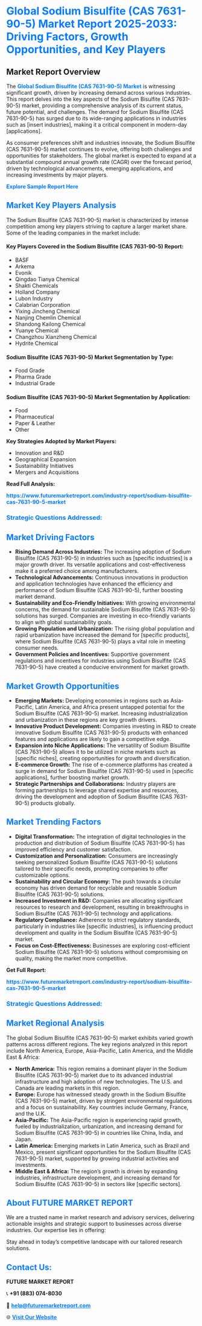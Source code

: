 <h1 style="color: #007BFF;">Global Sodium Bisulfite (CAS 7631-90-5) Market Report 2025-2033: Driving Factors, Growth Opportunities, and Key Players</h1>

<section id="overview">
<h2>Market Report Overview</h2>
<p>The <a href="https://www.futuremarketreport.com/industry-report/sodium-bisulfite-cas-7631-90-5-market" style="color: #007BFF; text-decoration: none;"><strong>Global Sodium Bisulfite (CAS 7631-90-5) Market</strong></a> is witnessing significant growth, driven by increasing demand across various industries. This report delves into the key aspects of the Sodium Bisulfite (CAS 7631-90-5) market, providing a comprehensive analysis of its current status, future potential, and challenges. The demand for Sodium Bisulfite (CAS 7631-90-5) has surged due to its wide-ranging applications in industries such as [insert industries], making it a critical component in modern-day [applications].</p>
<p>As consumer preferences shift and industries innovate, the Sodium Bisulfite (CAS 7631-90-5) market continues to evolve, offering both challenges and opportunities for stakeholders. The global market is expected to expand at a substantial compound annual growth rate (CAGR) over the forecast period, driven by technological advancements, emerging applications, and increasing investments by major players.</p>
</section>

<section id="overview">
<p><a href="https://www.futuremarketreport.com/request-sample/reportId=90422" style="color: #007BFF; text-decoration: none;"><strong>Explore Sample Report Here</strong></a></p>
</section>

<section id="key-players">
<h2 style="color: #007BFF;">Market Key Players Analysis</h2>
<p>The Sodium Bisulfite (CAS 7631-90-5) market is characterized by intense competition among key players striving to capture a larger market share. Some of the leading companies in the market include:</p>
<h4>Key Players Covered in the Sodium Bisulfite (CAS 7631-90-5) Report:</h4>
<ul><li>BASF</li><li>Arkema</li><li>Evonik</li><li>Qingdao Tianya Chemical</li><li>Shakti Chemicals</li><li>Holland Company</li><li>Lubon Industry</li><li>Calabrian Corporation</li><li>Yixing Jincheng Chemical</li><li>Nanjing Chemlin Chemical</li><li>Shandong Kailong Chemical</li><li>Yuanye Chemical</li><li>Changzhou Xianzheng Chemical</li><li>Hydrite Chemical</li></ul>
<h4>Sodium Bisulfite (CAS 7631-90-5) Market Segmentation by Type:</h4>
<ul><li>Food Grade</li><li>Pharma Grade</li><li>Industrial Grade</li></ul>

<h4>Sodium Bisulfite (CAS 7631-90-5) Market Segmentation by Application:</h4>
<ul><li>Food</li><li>Pharmaceutical</li><li>Paper &amp; Leather</li><li>Other</li></ul>
<p><strong>Key Strategies Adopted by Market Players:</strong></p>
<ul>
<li>Innovation and R&D</li>
<li>Geographical Expansion</li>
<li>Sustainability Initiatives</li>
<li>Mergers and Acquisitions</li>
</ul>
</section>

<section>
<p><strong>Read Full Analysis: </strong></p><a href="https://www.futuremarketreport.com/industry-report/sodium-bisulfite-cas-7631-90-5-market" style="color: #007BFF; text-decoration: none;"><strong>https://www.futuremarketreport.com/industry-report/sodium-bisulfite-cas-7631-90-5-market</strong></a>
<h3 style="color: #007BFF;">Strategic Questions Addressed:</h3>
</section>

<section id="driving-factors">
<h2 style="color: #007BFF;">Market Driving Factors</h2>
<ul>
<li><strong>Rising Demand Across Industries:</strong> The increasing adoption of Sodium Bisulfite (CAS 7631-90-5) in industries such as [specific industries] is a major growth driver. Its versatile applications and cost-effectiveness make it a preferred choice among manufacturers.</li>
<li><strong>Technological Advancements:</strong> Continuous innovations in production and application technologies have enhanced the efficiency and performance of Sodium Bisulfite (CAS 7631-90-5), further boosting market demand.</li>
<li><strong>Sustainability and Eco-Friendly Initiatives:</strong> With growing environmental concerns, the demand for sustainable Sodium Bisulfite (CAS 7631-90-5) solutions has surged. Companies are investing in eco-friendly variants to align with global sustainability goals.</li>
<li><strong>Growing Population and Urbanization:</strong> The rising global population and rapid urbanization have increased the demand for [specific products], where Sodium Bisulfite (CAS 7631-90-5) plays a vital role in meeting consumer needs.</li>
<li><strong>Government Policies and Incentives:</strong> Supportive government regulations and incentives for industries using Sodium Bisulfite (CAS 7631-90-5) have created a conducive environment for market growth.</li>
</ul>
</section>

<section id="growth-opportunities">
<h2 style="color: #007BFF;">Market Growth Opportunities</h2>
<ul>
<li><strong>Emerging Markets:</strong> Developing economies in regions such as Asia-Pacific, Latin America, and Africa present untapped potential for the Sodium Bisulfite (CAS 7631-90-5) market. Increasing industrialization and urbanization in these regions are key growth drivers.</li>
<li><strong>Innovative Product Development:</strong> Companies investing in R&D to create innovative Sodium Bisulfite (CAS 7631-90-5) products with enhanced features and applications are likely to gain a competitive edge.</li>
<li><strong>Expansion into Niche Applications:</strong> The versatility of Sodium Bisulfite (CAS 7631-90-5) allows it to be utilized in niche markets such as [specific niches], creating opportunities for growth and diversification.</li>
<li><strong>E-commerce Growth:</strong> The rise of e-commerce platforms has created a surge in demand for Sodium Bisulfite (CAS 7631-90-5) used in [specific applications], further boosting market growth.</li>
<li><strong>Strategic Partnerships and Collaborations:</strong> Industry players are forming partnerships to leverage shared expertise and resources, driving the development and adoption of Sodium Bisulfite (CAS 7631-90-5) products globally.</li>
</ul>
</section>

<section id="trending-factors">
<h2 style="color: #007BFF;">Market Trending Factors</h2>
<ul>
<li><strong>Digital Transformation:</strong> The integration of digital technologies in the production and distribution of Sodium Bisulfite (CAS 7631-90-5) has improved efficiency and customer satisfaction.</li>
<li><strong>Customization and Personalization:</strong> Consumers are increasingly seeking personalized Sodium Bisulfite (CAS 7631-90-5) solutions tailored to their specific needs, prompting companies to offer customizable options.</li>
<li><strong>Sustainability and Circular Economy:</strong> The push towards a circular economy has driven demand for recyclable and reusable Sodium Bisulfite (CAS 7631-90-5) solutions.</li>
<li><strong>Increased Investment in R&D:</strong> Companies are allocating significant resources to research and development, resulting in breakthroughs in Sodium Bisulfite (CAS 7631-90-5) technology and applications.</li>
<li><strong>Regulatory Compliance:</strong> Adherence to strict regulatory standards, particularly in industries like [specific industries], is influencing product development and quality in the Sodium Bisulfite (CAS 7631-90-5) market.</li>
<li><strong>Focus on Cost-Effectiveness:</strong> Businesses are exploring cost-efficient Sodium Bisulfite (CAS 7631-90-5) solutions without compromising on quality, making the market more competitive.</li>
</ul>
</section>

<section>
<p><strong>Get Full Report: </strong></p><a href="https://www.futuremarketreport.com/industry-report/sodium-bisulfite-cas-7631-90-5-market" style="color: #007BFF; text-decoration: none;"><strong>https://www.futuremarketreport.com/industry-report/sodium-bisulfite-cas-7631-90-5-market</strong></a>
<h3 style="color: #007BFF;">Strategic Questions Addressed:</h3>
</section>


<section id="regional-analysis">
<h2 style="color: #007BFF;">Market Regional Analysis</h2>
<p>The global Sodium Bisulfite (CAS 7631-90-5) market exhibits varied growth patterns across different regions. The key regions analyzed in this report include North America, Europe, Asia-Pacific, Latin America, and the Middle East & Africa:</p>
<ul>
<li><strong>North America:</strong> This region remains a dominant player in the Sodium Bisulfite (CAS 7631-90-5) market due to its advanced industrial infrastructure and high adoption of new technologies. The U.S. and Canada are leading markets in this region.</li>
<li><strong>Europe:</strong> Europe has witnessed steady growth in the Sodium Bisulfite (CAS 7631-90-5) market, driven by stringent environmental regulations and a focus on sustainability. Key countries include Germany, France, and the U.K.</li>
<li><strong>Asia-Pacific:</strong> The Asia-Pacific region is experiencing rapid growth, fueled by industrialization, urbanization, and increasing demand for Sodium Bisulfite (CAS 7631-90-5) in countries like China, India, and Japan.</li>
<li><strong>Latin America:</strong> Emerging markets in Latin America, such as Brazil and Mexico, present significant opportunities for the Sodium Bisulfite (CAS 7631-90-5) market, supported by growing industrial activities and investments.</li>
<li><strong>Middle East & Africa:</strong> The region’s growth is driven by expanding industries, infrastructure development, and increasing demand for Sodium Bisulfite (CAS 7631-90-5) in sectors like [specific sectors].</li>
</ul>
</section>

<footer>
<h2 style="color: #007BFF;">About FUTURE MARKET REPORT</h2>
<p>We are a trusted name in market research and advisory services, delivering actionable insights and strategic support to businesses across diverse industries. Our expertise lies in offering:</p>

<p>Stay ahead in today’s competitive landscape with our tailored research solutions.</p>

<h2 style="color: #007BFF;">Contact Us:</h2>
<p><strong>FUTURE MARKET REPORT</strong></p>
<p>📞 <strong>+91 (883) 074-8030</strong></p>
<p>📧 <strong><a href="mailto:help@futuremarketreport.com" style="color: #007BFF;">help@futuremarketreport.com</a></strong></p>
<p>🌐 <strong><a href="https://www.futuremarketreport.com/" style="color: #007BFF;">Visit Our Website</a></strong></p>
</footer>